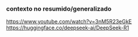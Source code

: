 ### contexto no resumido/generalizado

https://www.youtube.com/watch?v=3nM5R23eGkE
https://huggingface.co/deepseek-ai/DeepSeek-R1
